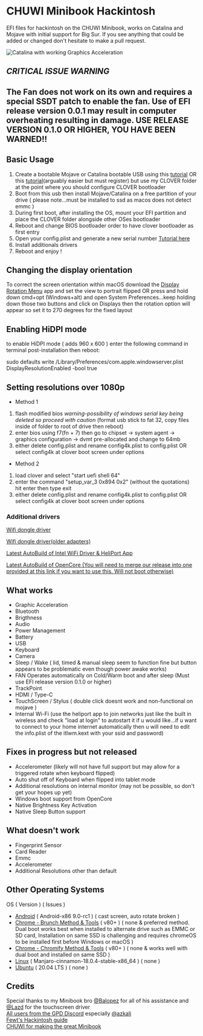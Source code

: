 # CHUWI Minibook Hackintosh

EFI files for hackintosh on the CHUWI Minibook, works on Catalina and Mojave with initial support for Big Sur.
If you see anything that could be added or changed don't hesitate to make a pull request.

![Catalina with working Graphics Acceleration](/images/Catalina.jpeg)

## *CRITICAL ISSUE WARNING*
## The Fan does not work on its own and requires a special SSDT patch to enable the fan. Use of EFI release version 0.0.1 may result in computer overheating resulting in damage. USE RELEASE VERSION 0.1.0 OR HIGHER, YOU HAVE BEEN WARNED!!

##  Basic Usage

1. Create a bootable Mojave or Catalina bootable USB using this [tutorial](https://internet-install.gitbook.io/macos-internet-install/) OR this [tutorial](https://olarila.com/forum/viewtopic.php?f=50&t=8685)(arguably easier but must register) but use my CLOVER folder at the point where you should configure CLOVER bootloader
2. Boot from this usb then install Mojave/Catalina on a free partition of your drive ( please note...must be installed to ssd as macos does not detect emmc )
3. During first boot, after installing the OS, mount your EFI partition and place the CLOVER folder alongside other OSes bootloader
4. Reboot and change BIOS bootloader order to have clover bootloader as first entry
5. Open your config.plist and generate a new serial number [Tutorial here](https://hackintosher.com/forums/thread/generate-your-own-hackintosh-serial-number-board-serial-number-uuid-mlb-rom-in-clover.306/)
6. Install additionals drivers
7. Reboot and enjoy !


## Changing the display orientation

To correct the screen orientation within macOS download the [Display Rotation Menu](https://www.magesw.com/displayrotation/) app and set the view to portrait flipped OR press and hold down cmd+opt (Windows+alt) and open System Preferences...keep holding down those two buttons and click on Displays then the rotation option will appear so set it to 270 degrees for the fixed layout


## Enabling HiDPI mode

to enable HiDPI mode ( adds 960 x 600 ) enter the following command in terminal post-installation then reboot:

sudo defaults write /Library/Preferences/com.apple.windowserver.plist DisplayResolutionEnabled -bool true


## Setting resolutions over 1080p
- Method 1
1. flash modified bios *warning-possibility of windows serial key being deleted so proceed with caution* (format usb stick to fat 32, copy files inside of folder to root of drive then reboot)
2. enter bios using f7(fn + 7) then go to chipset -> system agent -> graphics configuration -> dvmt pre-allocated and change to 64mb
3. either delete config.plist and rename config4k.plist to config.plist OR select config4k at clover boot screen under options

- Method 2
1. load clover and select "start uefi shell 64" 
2. enter the command "setup_var_3 0x894 0x2" (without the quotations) hit enter then type exit
3. either delete config.plist and rename config4k.plist to config.plist OR select config4k at clover boot screen under options

### Additional drivers

[Wifi dongle driver](https://github.com/chris1111/Wireless-USB-Adapter-Clover)

[Wifi dongle driver(older adapters)](https://github.com/chris1111/Wireless-Ralink-Panel-Utility)

[Latest AutoBuild of Intel WiFi Driver & HeliPort App](https://github.com/1hbb/OpenIntelWireless-Factory/releases)

[Latest AutoBuild of OpenCore (You will need to merge our release into one provided at this link if you want to use this. Will not boot otherwise)](https://github.com/williambj1/OpenCore-Factory/releases)



## What works

- Graphic Acceleration
- Bluetooth
- Brigthness
- Audio
- Power Management
- Battery 
- USB
- Keyboard
- Camera
- Sleep / Wake ( lid, timed & manual sleep seem to function fine but button appears to be problematic even though power awake works)
- FAN Operates automatically on Cold/Warm boot and after sleep (Must use EFI release version 0.1.0 or higher)
- TrackPoint 
- HDMI / Type-C
- TouchScreen / Stylus ( double click doesnt work and non-functional on mojave )
- Internal Wi-Fi (use the heliport app to join networks just like the built in wireless and check "load at login" to autostart it if u would like...if u want to connect to your home internet automatically then u will need to edit the info.plist of the itlwm.kext with your ssid and password)

## Fixes in progress but not released

- Accelerometer (likely will not have full support but may allow for a triggered rotate when keyboard flipped)
- Auto shut off of Keyboard when flipped into tablet mode
- Additional resolutions on internal monitor (may not be possible, so don't get your hopes up yet)
- Windows boot support from OpenCore
- Native Brightness Key Activation
- Native Sleep Button support

## What doesn't work

- Fingerprint Sensor
- Card Reader
- Emmc
- Accelerometer
- Additional Resolutions other than default

## Other Operating Systems

OS ( Version ) ( Issues )
- [Android](https://www.android-x86.org/)    ( Android-x86 9.0-rc1 )                   ( cast screen, auto rotate broken )
- [Chrome - Brunch Method & Tools](https://github.com/sebanc/brunch) ( v80+ ) ( none & preferred method. Dual boot works best when installed to alternate drive such as EMMC or SD card, Installation on same SSD is challenging and requires chromeOS to be installed first before Windows or macOS )
- [Chrome - Chromify Method & Tools](https://github.com/imperador/chromefy) ( v80+ ) ( none & works well with dual boot and installed on same SSD )
- [Linux](https://manjaro.org/)                   ( Manjaro-cinnamon-18.0.4-stable-x86_64 ) ( none )
- [Ubuntu](https://ubuntu.com/)                  ( 20.04 LTS )                             ( none )

## Credits
Special thanks to my Minibook bro [@Balopez](https://github.com/balopez83/One-Mix-3-Hackintosh) for all of his assistance and [@Lazd](https://github.com/lazd/VoodooI2CGoodix) for the touchscreen driver <br>
[All users from the GPD Discord]() especially [@azkali](https://github.com/Azkali/GPD-P2-MAX-Hackintosh) <br>
[Fewt's Hackintosh guide](https://fewt.gitbook.io/laptopguide/) <br>
[CHUWI for making the great Minibook](https://www.chuwi.com/cn/) <br>
